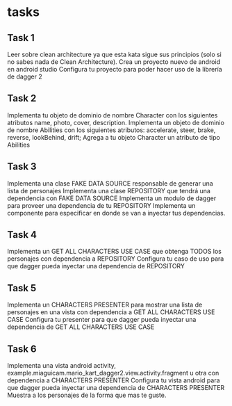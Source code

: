 # tasks

## Task 1

Leer sobre clean architecture ya que esta kata sigue sus principios (solo si no sabes nada de Clean Architecture).
Crea un proyecto nuevo de android en android studio
Configura tu proyecto para poder hacer uso de la librería de dagger 2


## Task 2
Implementa tu objeto de dominio de nombre Character con los siguientes atributos name, photo, cover, description.
Implementa un objeto de dominio de nombre Abilities con los siguientes atributos: accelerate, steer, brake, reverse, lookBehind, drift;
Agrega a tu objeto Character un atributo de tipo Abilities

## Task 3
Implementa una clase FAKE DATA SOURCE responsable de generar una lista de personajes
Implementa una clase REPOSITORY que tendrá una dependencia con FAKE DATA SOURCE
Implementa un modulo de dagger para proveer una dependencia de tu REPOSITORY
Implementa un componente para especificar en donde se van a inyectar tus dependencias.

## Task 4
Implementa un GET ALL CHARACTERS USE CASE que obtenga TODOS los personajes con dependencia a REPOSITORY
Configura tu caso de uso para que dagger pueda inyectar una dependencia de REPOSITORY

## Task 5
Implementa un CHARACTERS PRESENTER para mostrar una lista de personajes en una vista con dependencia a GET ALL CHARACTERS USE CASE
Configura tu presenter para que dagger pueda inyectar una dependencia de GET ALL CHARACTERS USE CASE


## Task 6
Implementa una vista android activity, example.miaguicam.mario_kart_dagger2.view.activity.fragment u otra con dependencia a CHARACTERS PRESENTER
Configura tu vista android para que dagger pueda inyectar una dependencia de CHARACTERS PRESENTER
Muestra a los personajes de la forma que mas te guste.


